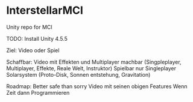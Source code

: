 InterstellarMCI
===============

Unity repo for MCI


TODO:
Install Unity 4.5.5

Ziel: Video oder Spiel

Schaffbar:
Video mit Effekten und Multiplayer machbar (Singpleplayer, Multiplayer, Effekte, Reale Welt, Instruktor)
Spielbar nur Singleplayer Solarsystem (Proto-Disk, Sonnen entstehung, Gravitation)


Roadmap:
Better safe than sorry
Video mit seinen obigen Features
Wenn Zeit dann Programmieren

